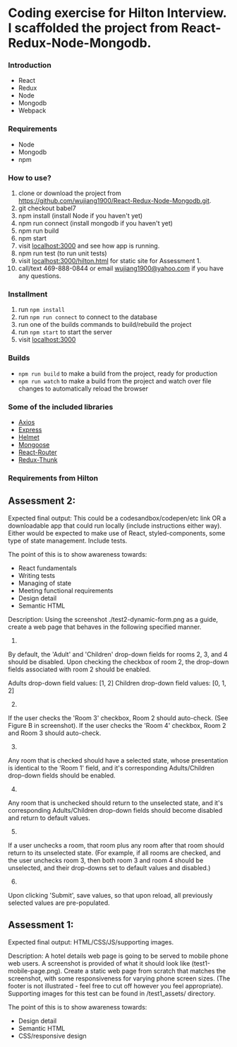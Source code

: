 # Coding exercise for Hilton Interview. I scaffolded the project from React-Redux-Node-Mongodb.

### Introduction
 * React
 * Redux
 * Node
 * Mongodb
 * Webpack

### Requirements

* Node
* Mongodb
* npm

### How to use?

1. clone or download the project from https://github.com/wujiang1900/React-Redux-Node-Mongodb.git.
2. git checkout babel7
3. npm install (install Node if you haven't yet)
4. npm run connect (install mongodb if you haven't yet)
5. npm run build
6. npm start
7. visit [localhost:3000](http://localhost:3000) and see how app is running.
8. npm run test (to run unit tests)
9. visit [localhost:3000/hilton.html](http://localhost:3000/hilton.html) for static site for Assessment 1.
10. call/text 469-888-0844 or email wujiang1900@yahoo.com if you have any questions.

### Installment

1. run `npm install`
2. run `npm run connect` to connect to the database
3. run one of the builds commands to build/rebuild the project
4. run `npm start` to start the server
5. visit [localhost:3000](http://localhost:3000)

### Builds

* `npm run build` to make a build from the project, ready for production
* `npm run watch` to make a build from the project and watch over file changes to automatically reload the browser

### Some of the included libraries

* [Axios](https://github.com/axios/axios)
* [Express](https://github.com/expressjs/express)
* [Helmet](https://github.com/helmetjs/helmet)
* [Mongoose](https://github.com/Automattic/mongoose)
* [React-Router](https://github.com/ReactTraining/react-router)
* [Redux-Thunk](https://github.com/gaearon/redux-thunk)

### Requirements from Hilton

Assessment 2:
--------------
Expected final output:
This could be a codesandbox/codepen/etc link OR a downloadable app that could run locally (include instructions either way). Either would be expected to make use of React, styled-components, some type of state management.  Include tests.

The point of this is to show awareness towards:
- React fundamentals
- Writing tests
- Managing of state
- Meeting functional requirements
- Design detail
- Semantic HTML 


Description:
Using the screenshot ./test2-dynamic-form.png as a guide, create a web page that behaves in the following specified manner.

1.
By default, the 'Adult' and 'Children' drop-down fields for rooms 2, 3, and 4 should be disabled.  Upon checking the checkbox of room 2, the drop-down fields associated with room 2 should be enabled.  

Adults drop-down field values: [1, 2]
Children drop-down field values: [0, 1, 2]

2.
If the user checks the 'Room 3' checkbox, Room 2 should auto-check. (See Figure B in screenshot). If the user checks the 'Room 4' checkbox, Room 2 and Room 3 should auto-check.

3.
Any room that is checked should have a selected state, whose presentation is identical to the 'Room 1' field, and it's corresponding Adults/Children drop-down fields should be enabled.

4.
Any room that is unchecked should return to the unselected state, and it's corresponding Adults/Children drop-down fields should become disabled and return to default values.

5.
If a user unchecks a room, that room plus any room after that room should return to its unselected state.  (For example, if all rooms are checked, and the user unchecks room 3, then both room 3 and room 4 should be unselected, and their drop-downs set to default values and disabled.)

6.
Upon clicking 'Submit', save values, so that upon reload, all previously selected values are pre-populated.

Assessment 1:
--------------
Expected final output:
HTML/CSS/JS/supporting images.

Description:
A hotel details web page is going to be served to mobile phone web users.  A screenshot is provided of what it should look like (test1-mobile-page.png).  Create a static web page from scratch that matches the screenshot, with some responsiveness for varying phone screen sizes.  (The footer is not illustrated - feel free to cut off however you feel appropriate).  Supporting images for this test can be found in /test1_assets/ directory.

The point of this is to show awareness towards:
- Design detail
- Semantic HTML 
- CSS/responsive design